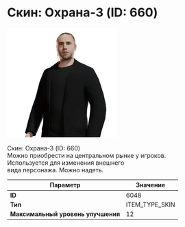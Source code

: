 # Скин: Охрана-3 (ID: 660)

![Item Image](../img/6048.webp?raw=true)

Скин: Охрана-3 (ID: 660)<br>Можно приобрести на центральном рынке у игроков.<br>Используется для изменения внешнего<br>вида персонажа. Можно надеть.


| Параметр | Значение |
|----------|----------|
| **ID** | 6048 |
| **Тип** | ITEM_TYPE_SKIN |
| **Максимальный уровень улучшения** | 12 |

